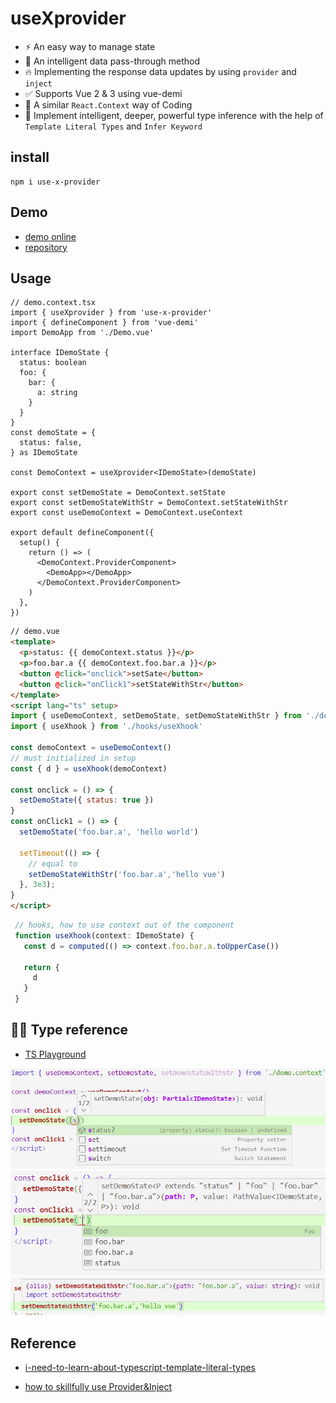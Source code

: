 # useXprovider

- ⚡️ An easy way to manage state
- 🚚 An intelligent data pass-through method
- 🔥 Implementing the response data updates by using `provider` and `inject`
- ✅ Supports Vue 2 & 3 using vue-demi
- 🚀 A similar `React.Context` way of Coding
- 💪 Implement intelligent, deeper, powerful type inference with the help of `Template Literal Types` and `Infer Keyword`

## install
  ```
  npm i use-x-provider
  ```
## Demo

- [demo online](https://codesandbox.io/s/dreamy-sinoussi-zinjvv)
- [repository](https://github.com/phillyx/vue-use-useXprovider)

## Usage

```tsx
// demo.context.tsx
import { useXprovider } from 'use-x-provider'
import { defineComponent } from 'vue-demi'
import DemoApp from './Demo.vue'

interface IDemoState {
  status: boolean
  foo: {
    bar: {
      a: string
    }
  }
}
const demoState = {
  status: false,
} as IDemoState

const DemoContext = useXprovider<IDemoState>(demoState)

export const setDemoState = DemoContext.setState
export const setDemoStateWithStr = DemoContext.setStateWithStr
export const useDemoContext = DemoContext.useContext

export default defineComponent({
  setup() {
    return () => (
      <DemoContext.ProviderComponent>
        <DemoApp></DemoApp>
      </DemoContext.ProviderComponent>
    )
  },
})
```

``` html
// demo.vue
<template>
  <p>status: {{ demoContext.status }}</p>
  <p>foo.bar.a {{ demoContext.foo.bar.a }}</p>
  <button @click="onclick">setSate</button>
  <button @click="onClick1">setStateWithStr</button>
</template>
<script lang="ts" setup>
import { useDemoContext, setDemoState, setDemoStateWithStr } from './demo.context'
import { useXhook } from './hooks/useXhook'

const demoContext = useDemoContext()
// must initialized in setup
const { d } = useXhook(demoContext)

const onclick = () => {
  setDemoState({ status: true })
}
const onClick1 = () => {
  setDemoState('foo.bar.a', 'hello world')

  setTimeout(() => {
    // equal to
    setDemoStateWithStr('foo.bar.a','hello vue')
  }, 3e3);
}
</script>

```

```ts
 // hooks, how to use context out of the component
 function useXhook(context: IDemoState) {
   const d = computed(() => context.foo.bar.a.toUpperCase())

   return {
     d
   }
 }
```
## 🐄🍺 Type reference

- [TS Playground](https://www.typescriptlang.org/play?#code/PQKhCgAIUyGUCuAHJB7ATgF0pgnkgUwFoBnAQwDMDITN0BLAOwHNIATVbRzsze1RlBiQAAmQSYAFhkhJJ9ADYLcADyGwRBALZlFkAIwAGAEyGALAFZDATmP6RARwcA6AMaot6kMHChIBEgUmTCI2enIAIwVqbiIEEmIIggoMYjZkpmpvcDxCSAAVVAiAK0gAXkgAb0gAbQBrAlwALkgABXRUQixcAGlGgF0WskZcSABfSGBgSAAlAnd0NgAeds6Cbr7cABph3AA+HPxqRAikXkkl-K3ITb3yqBvG-xVMAkY2EkgAURf0MldMEsGrhUBQCtdaAwWHcAPwPfI1Tb9Z6vd6fACC6D+uCWTCo6DasMgAAMACSVTZjZzkk6Y7Gtc4rPZjYmQJoPAAUD1gCKRKLeH1m8wwy0hTGY112sO5JPJlOplQZUny2iQl0RA2ZxJl7NgsEYBAAbusAJQPFoG43ocCHPJKyQqrRqq6PUYVYGggp3MoPTb8tHfX7-QEesEusXQyAw12QAA+8AQp0ZLtubMglvWNqmNGQaCwkDIWLIow4XE49D4Altx0TdOL9qZ9za-sFqy6eD98YAYghGAD+Iw45AAEKoVDRYawaNkyqMBBaJLoFlpqAzucL9bL+Nr+eLqnk+2OtWtLU23LUBspp4EF4Cz6hgrlSAP-Leh7ZgDCHjOfCi1DroxFMU8yYPCLYYkWOJ4ushJRs2N6ooKlQTNGHK0pBDYnkO66LiaaY4TBuqTNMADyjDKJA7hOrw9B-pAFD0OgtChAQSBSAWmB0LREgBDgRxsDQuAkAu46QDIBHWrAfoIXegkiQo2G7jB0Z+i0h6qpcBzVm05wAGpkAoCAEJc1ytOBOlSJp3qQFysBmTJAYztBBLyuSzlCrQy5wnZekGUZ6p+gAZM+jSevk-TXHMtCQMFl4aqMwUvv0ewHLAREImZiWhWG-TgGaNoUL2-YCDQBCYAAIrwZAmfBt4BpeKUckBLQuj+khqdchp+QQam+YZxkuieeGVA89Bghy56em1kAAIRlBUADkEbMAtw0ytmIiYCQRD0Mw3DoAQMpATUbXIhUXX9TKB2YAg6CCLAYwPO4jDRYWBIVG1zgkEgQSYByC3OKtT0CNF0SDhUb3OGDzBSA8kMHWwCCuAQtl6hySAHYaLVAdcwJDCM1yuLdB2MJgACS7w3haSnoHhZR3CNep6mNNlE1ibzk5TKiQEskBg5ARAGDFwXo5j9QDOU82QL26QMQaAmxvGGNGuLuBnVLc5KCaZpM0zyuGqrZ2QOEXZMBWKMANRvTUbMk5z6TcxbBj9Hh0Y1MiLTITauvG+NtscxTDuSxU-OC-oOs+7IYvAkbF1Gd7uvXbdg764bMpjNcQFmo94DBOsFD-NQZMfgonCSLxjOUeOGAtAtCMLUOC1REZDfxk3Cj-HUC0PCQ9AAF49ZAC1wK3Q8ALKjwtAAyk8ABoz43s-z93sA6K8DAGbXvcKF3jfuJxAiT0EBqMJPrRfPk3ePeeBQfoW+RHE+w8AKq6ZPY+tG-jetAAEl8X9t3-t3PO6AC7I0gMXQsVQHgRD+O8Foy0HjnhIJ7SAAB9c8LU77oAfnkMY7twCPWetFOAABNMePQvikKfHAXA8lnApHQP9V4tAgYgLAUXVo6wSAlUrjUMhFCqGDDkhEccDxGBkC0IPRBsAyDMEHhJOGxVGAtF0qgegbAex9krPdY2bAYQtFofJB4hgDGQAAHI0weAtfQC0zEyMoqXKQARPYymKJ3MqLRi5OPLiQGUdBUDxG4V4kuZcAgPEerAVwhYUEQOwQQohINsDRKYk+GoDxqiwOGGwWuERcBsAbhncAyIyCfF7HUbgAB3QcpS4mFgIcQ7AXQeHg2gfqSRg8FpyEUMoFQC0thw3kS0AAzIYAZsjlEtA5HTBmMpiHjgIFDVAzB-rlyUKgSpGAFAFIjkU2AhgWhjKej4lxbS9TuNcA0TArifa9wHrXZe4zdbuFLugXJHdLn9PTk8vZlEYkDImLU8pVSamfDJlwpiVZmkCDcDEmohh+jOGQfCxFGDH6LTgK-buCQKpVXRtwgQ1wBGUNIUSuhoiFDMICJgVaZocWVUwGQfFkLGDXDGZAQwdKyoMqZdC1lQ9bHXAWiwrgNNSBcRYEDeleK+VCpSSQfptQXbgGlYy5lLS5UxOcIYRVmS4E5KHnktgRBcAIGGIq5BLQajVDRYQWuQDxjIjGFy3FarZUknlQqQwVIsnvGJEKo1UruUyoJfyhanrDBIqOCQbVur0GYKHpir+zqVXBrVfKoVOrrh6uybk-JRBGWSuuJa2oNqE0LV-g6sYTqXU8o5Bmgw2bIC+oNU3fNKh6BkAtdGq1Zaji1w-smmtNp5nRCWSsvl+VCraIHNLBIs9NJNRKL1LAnaFCaTWrAbMNV7J1VbMmRqzVwSyHOB1SAcdB72n0v1HdewI7TuUaVTAcBGWvBWOZBqewOTOB-YWZgsSTqnraJ1bqvUpDXv8oNPYLszlRKSbUNqIH+pGz-X4pmqqmVAQLJ8Vq5wkNGV2Q8JOd1YNPpfbwQ6D1CEjvg9zCoQSF3gtDV+ydNoVBfTKuR14-1XAnJjRcq5X1+4EH6QtCeJogA)

![图片](./public/1.png)
![图片](./public/2.png)
![图片](./public/3.png)

## Reference

- [i-need-to-learn-about-typescript-template-literal-types](https://dev.to/phenomnominal/i-need-to-learn-about-typescript-template-literal-types-51po)

- [how to skillfully use Provider&Inject](https://juejin.cn/post/6887770717430120456)